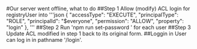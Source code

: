 #Our server went offline, what to do
##Step 1
Allow (modify) ACL login for registryUser into
'''json
    {
      "accessType": "EXECUTE",
      "principalType": "ROLE",
      "principalId": "$everyone",
      "permission": "ALLOW",
      "property": "login"
    },
'''
##Step 2
Run 'npm run set-password <email> <password>' for each user
##Step 3
Update ACL modified in step 1 back to its original form.
##Loggin in
User can log in in pathname '/login'.
